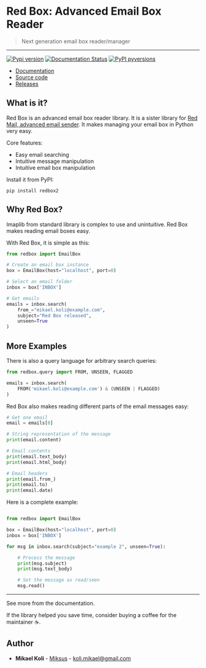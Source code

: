 
# Red Box: Advanced Email Box Reader
> Next generation email box reader/manager

---

[![Pypi version](https://badgen.net/pypi/v/redbox2)](https://pypi.org/project/redbox2/)
[![Documentation Status](https://readthedocs.org/projects/red-box/badge/?version=latest)](https://red-box.readthedocs.io)
[![PyPI pyversions](https://badgen.net/pypi/python/redbox2)](https://pypi.org/project/redbox2/)

- [Documentation](https://red-box.readthedocs.io)
- [Source code](https://github.com/Miksus/red-box)
- [Releases](https://pypi.org/project/redbox/)

## What is it?
Red Box is an advanced email box reader library. It is a sister library for [Red Mail, advanced email sender](https://github.com/Miksus/red-mail). It makes managing your email box in Python very easy.

Core features:

- Easy email searching
- Intuitive message manipulation
- Intuitive email box manipulation

Install it from PyPI:

```shell
pip install redbox2
```

## Why Red Box?

Imaplib from standard library is complex to use and unintuitive. 
Red Box makes reading email boxes easy. 

With Red Box, it is simple as this:

```python
from redbox import EmailBox

# Create an email box instance
box = EmailBox(host="localhost", port=0)

# Select an email folder
inbox = box['INBOX']

# Get emails
emails = inbox.search(
    from_="mikael.koli@example.com",
    subject="Red Box released",
    unseen=True
)
```

## More Examples

There is also a query language for arbitrary search queries:

```python
from redbox.query import FROM, UNSEEN, FLAGGED

emails = inbox.search(
    FROM('mikael.koli@example.com') & (UNSEEN | FLAGGED)
)
```

Red Box also makes reading different parts of the email messages
easy:

```python
# Get one email
email = emails[0]

# String representation of the message
print(email.content)

# Email contents
print(email.text_body)
print(email.html_body)

# Email headers
print(email.from_)
print(email.to)
print(email.date)
```

Here is a complete example:

```python

from redbox import EmailBox

box = EmailBox(host="localhost", port=0)
inbox = box['INBOX']

for msg in inbox.search(subject="example 2", unseen=True):

    # Process the message
    print(msg.subject)
    print(msg.text_body)

    # Set the message as read/seen
    msg.read()
```

---

See more from the documentation.

If the library helped you save time, consider buying a coffee for the maintainer ☕.

## Author

* **Mikael Koli** - [Miksus](https://github.com/Miksus) - koli.mikael@gmail.com

